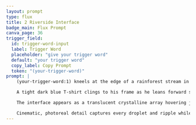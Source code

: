 ```yaml
---
layout: prompt
type: flux
title: 2 Riverside Interface
badge_main: Flux Prompt
canva_page: 36
trigger_field:
  id: trigger-word-input
  label: Trigger Word
  placeholder: "give your trigger word"
  default: "your trigger word"
  copy_label: Copy Prompt
  token: "(your-trigger-word)"
prompt: |
    (your-trigger-word:1) kneels at the edge of a rainforest stream in a hyperrealistic 9:16 frame, twilight mist hanging in the air.

    A tight dark blue T-shirt clings to his frame as he leans forward slightly, face illuminated by a radiant smile of awe. Magenta and violet shimmer wash across his features while a hovering alien interface casts intricate light patterns on the rippling water.

    The interface appears as a translucent crystalline array hovering just above the stream, emitting concentric waves of magenta glyphs and violet circuitry that dance across the water’s surface. Bioluminescent plants and moss-coated stones frame the scene, their reflections doubling the cascade of alien light.

    Cinematic, photoreal detail captures every droplet and ripple while the rainforest surrounding them glows with subtle alien augmentations—floating nodes, etched runes in bark, and soft teal particles drifting through the mist.
---
```

